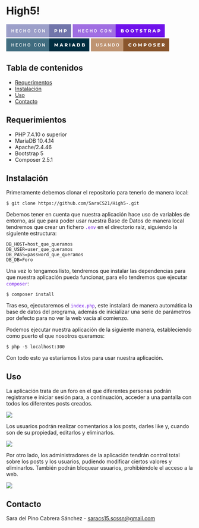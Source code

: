 # High5!

<svg xmlns="http://www.w3.org/2000/svg" width="174.79000000000002" height="35" viewBox="0 0 174.79000000000002 35"><rect class="svg__rect" x="0" y="0" width="117.73" height="35" fill="#9C9FC9"/><rect class="svg__rect" x="115.73" y="0" width="59.06" height="35" fill="#7175AA"/><path class="svg__text" d="M15.70 22L14.22 22L14.22 13.47L15.70 13.47L15.70 17.02L19.51 17.02L19.51 13.47L20.99 13.47L20.99 22L19.51 22L19.51 18.21L15.70 18.21L15.70 22ZM31.31 22L25.73 22L25.73 13.47L31.27 13.47L31.27 14.66L27.21 14.66L27.21 17.02L30.72 17.02L30.72 18.19L27.21 18.19L27.21 20.82L31.31 20.82L31.31 22ZM35.23 18.19L35.23 18.19L35.23 17.39Q35.23 16.19 35.66 15.27Q36.09 14.35 36.89 13.85Q37.69 13.35 38.74 13.35L38.74 13.35Q40.15 13.35 41.01 14.12Q41.87 14.89 42.01 16.29L42.01 16.29L40.54 16.29Q40.43 15.37 40.00 14.96Q39.57 14.55 38.74 14.55L38.74 14.55Q37.77 14.55 37.25 15.26Q36.73 15.96 36.72 17.33L36.72 17.33L36.72 18.09Q36.72 19.47 37.22 20.20Q37.71 20.92 38.67 20.92L38.67 20.92Q39.54 20.92 39.98 20.53Q40.42 20.14 40.54 19.22L40.54 19.22L42.01 19.22Q41.89 20.59 41.01 21.35Q40.13 22.12 38.67 22.12L38.67 22.12Q37.65 22.12 36.87 21.63Q36.10 21.15 35.67 20.26Q35.25 19.37 35.23 18.19ZM47.81 22L46.33 22L46.33 13.47L47.81 13.47L47.81 17.02L51.62 17.02L51.62 13.47L53.10 13.47L53.10 22L51.62 22L51.62 18.21L47.81 18.21L47.81 22ZM57.57 18.00L57.57 18.00L57.57 17.52Q57.57 16.28 58.01 15.32Q58.46 14.37 59.26 13.86Q60.07 13.35 61.11 13.35Q62.15 13.35 62.96 13.85Q63.76 14.35 64.20 15.29Q64.64 16.23 64.65 17.48L64.65 17.48L64.65 17.96Q64.65 19.21 64.22 20.16Q63.78 21.10 62.98 21.61Q62.17 22.12 61.12 22.12L61.12 22.12Q60.08 22.12 59.27 21.61Q58.46 21.10 58.02 20.17Q57.58 19.23 57.57 18.00ZM59.05 17.46L59.05 17.96Q59.05 19.36 59.60 20.13Q60.15 20.90 61.12 20.90L61.12 20.90Q62.11 20.90 62.64 20.15Q63.17 19.40 63.17 17.96L63.17 17.96L63.17 17.51Q63.17 16.09 62.63 15.34Q62.09 14.58 61.11 14.58L61.11 14.58Q60.15 14.58 59.61 15.33Q59.06 16.09 59.05 17.46L59.05 17.46ZM74.82 18.19L74.82 18.19L74.82 17.39Q74.82 16.19 75.25 15.27Q75.68 14.35 76.48 13.85Q77.28 13.35 78.32 13.35L78.32 13.35Q79.74 13.35 80.60 14.12Q81.46 14.89 81.60 16.29L81.60 16.29L80.12 16.29Q80.02 15.37 79.59 14.96Q79.16 14.55 78.32 14.55L78.32 14.55Q77.36 14.55 76.84 15.26Q76.32 15.96 76.31 17.33L76.31 17.33L76.31 18.09Q76.31 19.47 76.80 20.20Q77.30 20.92 78.25 20.92L78.25 20.92Q79.13 20.92 79.57 20.53Q80.01 20.14 80.12 19.22L80.12 19.22L81.60 19.22Q81.47 20.59 80.59 21.35Q79.71 22.12 78.25 22.12L78.25 22.12Q77.23 22.12 76.46 21.63Q75.68 21.15 75.26 20.26Q74.84 19.37 74.82 18.19ZM85.64 18.00L85.64 18.00L85.64 17.52Q85.64 16.28 86.09 15.32Q86.53 14.37 87.33 13.86Q88.14 13.35 89.18 13.35Q90.22 13.35 91.03 13.85Q91.84 14.35 92.28 15.29Q92.72 16.23 92.72 17.48L92.72 17.48L92.72 17.96Q92.72 19.21 92.29 20.16Q91.85 21.10 91.05 21.61Q90.24 22.12 89.19 22.12L89.19 22.12Q88.16 22.12 87.35 21.61Q86.53 21.10 86.09 20.17Q85.65 19.23 85.64 18.00ZM87.13 17.46L87.13 17.96Q87.13 19.36 87.67 20.13Q88.22 20.90 89.19 20.90L89.19 20.90Q90.18 20.90 90.71 20.15Q91.24 19.40 91.24 17.96L91.24 17.96L91.24 17.51Q91.24 16.09 90.70 15.34Q90.17 14.58 89.18 14.58L89.18 14.58Q88.22 14.58 87.68 15.33Q87.14 16.09 87.13 17.46L87.13 17.46ZM98.67 22L97.19 22L97.19 13.47L98.67 13.47L102.48 19.54L102.48 13.47L103.95 13.47L103.95 22L102.47 22L98.67 15.95L98.67 22Z" fill="#FFFFFF"/><path class="svg__text" d="M132.30 22L129.92 22L129.92 13.60L133.76 13.60Q134.90 13.60 135.74 13.98Q136.58 14.35 137.04 15.06Q137.49 15.76 137.49 16.71L137.49 16.71Q137.49 17.66 137.04 18.35Q136.58 19.05 135.74 19.42Q134.90 19.80 133.76 19.80L133.76 19.80L132.30 19.80L132.30 22ZM132.30 15.47L132.30 17.93L133.62 17.93Q134.35 17.93 134.72 17.61Q135.09 17.29 135.09 16.71L135.09 16.71Q135.09 16.12 134.72 15.80Q134.35 15.47 133.62 15.47L133.62 15.47L132.30 15.47ZM144.62 22L142.25 22L142.25 13.60L144.62 13.60L144.62 16.76L147.87 16.76L147.87 13.60L150.24 13.60L150.24 22L147.87 22L147.87 18.72L144.62 18.72L144.62 22ZM157.78 22L155.40 22L155.40 13.60L159.24 13.60Q160.38 13.60 161.22 13.98Q162.06 14.35 162.52 15.06Q162.98 15.76 162.98 16.71L162.98 16.71Q162.98 17.66 162.52 18.35Q162.06 19.05 161.22 19.42Q160.38 19.80 159.24 19.80L159.24 19.80L157.78 19.80L157.78 22ZM157.78 15.47L157.78 17.93L159.10 17.93Q159.83 17.93 160.20 17.61Q160.57 17.29 160.57 16.71L160.57 16.71Q160.57 16.12 160.20 15.80Q159.83 15.47 159.10 15.47L159.10 15.47L157.78 15.47Z" fill="#FFFFFF" x="128.73000000000002"/></svg>
<svg xmlns="http://www.w3.org/2000/svg" width="248.02000000000004" height="35" viewBox="0 0 248.02000000000004 35"><rect class="svg__rect" x="0" y="0" width="117.73" height="35" fill="#A06EE2"/><rect class="svg__rect" x="115.73" y="0" width="132.29000000000002" height="35" fill="#6F11EB"/><path class="svg__text" d="M15.70 22L14.22 22L14.22 13.47L15.70 13.47L15.70 17.02L19.51 17.02L19.51 13.47L20.99 13.47L20.99 22L19.51 22L19.51 18.21L15.70 18.21L15.70 22ZM31.31 22L25.73 22L25.73 13.47L31.27 13.47L31.27 14.66L27.21 14.66L27.21 17.02L30.72 17.02L30.72 18.19L27.21 18.19L27.21 20.82L31.31 20.82L31.31 22ZM35.23 18.19L35.23 18.19L35.23 17.39Q35.23 16.19 35.66 15.27Q36.09 14.35 36.89 13.85Q37.69 13.35 38.74 13.35L38.74 13.35Q40.15 13.35 41.01 14.12Q41.87 14.89 42.01 16.29L42.01 16.29L40.54 16.29Q40.43 15.37 40.00 14.96Q39.57 14.55 38.74 14.55L38.74 14.55Q37.77 14.55 37.25 15.26Q36.73 15.96 36.72 17.33L36.72 17.33L36.72 18.09Q36.72 19.47 37.22 20.20Q37.71 20.92 38.67 20.92L38.67 20.92Q39.54 20.92 39.98 20.53Q40.42 20.14 40.54 19.22L40.54 19.22L42.01 19.22Q41.89 20.59 41.01 21.35Q40.13 22.12 38.67 22.12L38.67 22.12Q37.65 22.12 36.87 21.63Q36.10 21.15 35.67 20.26Q35.25 19.37 35.23 18.19ZM47.81 22L46.33 22L46.33 13.47L47.81 13.47L47.81 17.02L51.62 17.02L51.62 13.47L53.10 13.47L53.10 22L51.62 22L51.62 18.21L47.81 18.21L47.81 22ZM57.57 18.00L57.57 18.00L57.57 17.52Q57.57 16.28 58.01 15.32Q58.46 14.37 59.26 13.86Q60.07 13.35 61.11 13.35Q62.15 13.35 62.96 13.85Q63.76 14.35 64.20 15.29Q64.64 16.23 64.65 17.48L64.65 17.48L64.65 17.96Q64.65 19.21 64.22 20.16Q63.78 21.10 62.98 21.61Q62.17 22.12 61.12 22.12L61.12 22.12Q60.08 22.12 59.27 21.61Q58.46 21.10 58.02 20.17Q57.58 19.23 57.57 18.00ZM59.05 17.46L59.05 17.96Q59.05 19.36 59.60 20.13Q60.15 20.90 61.12 20.90L61.12 20.90Q62.11 20.90 62.64 20.15Q63.17 19.40 63.17 17.96L63.17 17.96L63.17 17.51Q63.17 16.09 62.63 15.34Q62.09 14.58 61.11 14.58L61.11 14.58Q60.15 14.58 59.61 15.33Q59.06 16.09 59.05 17.46L59.05 17.46ZM74.82 18.19L74.82 18.19L74.82 17.39Q74.82 16.19 75.25 15.27Q75.68 14.35 76.48 13.85Q77.28 13.35 78.32 13.35L78.32 13.35Q79.74 13.35 80.60 14.12Q81.46 14.89 81.60 16.29L81.60 16.29L80.12 16.29Q80.02 15.37 79.59 14.96Q79.16 14.55 78.32 14.55L78.32 14.55Q77.36 14.55 76.84 15.26Q76.32 15.96 76.31 17.33L76.31 17.33L76.31 18.09Q76.31 19.47 76.80 20.20Q77.30 20.92 78.25 20.92L78.25 20.92Q79.13 20.92 79.57 20.53Q80.01 20.14 80.12 19.22L80.12 19.22L81.60 19.22Q81.47 20.59 80.59 21.35Q79.71 22.12 78.25 22.12L78.25 22.12Q77.23 22.12 76.46 21.63Q75.68 21.15 75.26 20.26Q74.84 19.37 74.82 18.19ZM85.64 18.00L85.64 18.00L85.64 17.52Q85.64 16.28 86.09 15.32Q86.53 14.37 87.33 13.86Q88.14 13.35 89.18 13.35Q90.22 13.35 91.03 13.85Q91.84 14.35 92.28 15.29Q92.72 16.23 92.72 17.48L92.72 17.48L92.72 17.96Q92.72 19.21 92.29 20.16Q91.85 21.10 91.05 21.61Q90.24 22.12 89.19 22.12L89.19 22.12Q88.16 22.12 87.35 21.61Q86.53 21.10 86.09 20.17Q85.65 19.23 85.64 18.00ZM87.13 17.46L87.13 17.96Q87.13 19.36 87.67 20.13Q88.22 20.90 89.19 20.90L89.19 20.90Q90.18 20.90 90.71 20.15Q91.24 19.40 91.24 17.96L91.24 17.96L91.24 17.51Q91.24 16.09 90.70 15.34Q90.17 14.58 89.18 14.58L89.18 14.58Q88.22 14.58 87.68 15.33Q87.14 16.09 87.13 17.46L87.13 17.46ZM98.67 22L97.19 22L97.19 13.47L98.67 13.47L102.48 19.54L102.48 13.47L103.95 13.47L103.95 22L102.47 22L98.67 15.95L98.67 22Z" fill="#FFFFFF"/><path class="svg__text" d="M134.46 22L129.92 22L129.92 13.60L134.22 13.60Q135.82 13.60 136.66 14.19Q137.51 14.79 137.51 15.79L137.51 15.79Q137.51 16.39 137.21 16.87Q136.91 17.34 136.37 17.62L136.37 17.62Q137.10 17.87 137.50 18.41Q137.91 18.94 137.91 19.70L137.91 19.70Q137.91 20.80 137.02 21.40Q136.13 22 134.46 22L134.46 22ZM132.27 18.58L132.27 20.28L134.27 20.28Q135.51 20.28 135.51 19.43L135.51 19.43Q135.51 18.58 134.27 18.58L134.27 18.58L132.27 18.58ZM132.27 15.31L132.27 16.94L133.90 16.94Q135.10 16.94 135.10 16.12L135.10 16.12Q135.10 15.31 133.90 15.31L133.90 15.31L132.27 15.31ZM142.20 17.80L142.20 17.80Q142.20 16.55 142.80 15.55Q143.41 14.56 144.47 14.00Q145.53 13.43 146.86 13.43L146.86 13.43Q148.19 13.43 149.26 14.00Q150.32 14.56 150.93 15.55Q151.53 16.55 151.53 17.80L151.53 17.80Q151.53 19.05 150.93 20.04Q150.32 21.04 149.26 21.60Q148.20 22.17 146.86 22.17L146.86 22.17Q145.53 22.17 144.47 21.60Q143.41 21.04 142.80 20.04Q142.20 19.05 142.20 17.80ZM144.60 17.80L144.60 17.80Q144.60 18.51 144.90 19.05Q145.20 19.60 145.71 19.90Q146.23 20.20 146.86 20.20L146.86 20.20Q147.50 20.20 148.02 19.90Q148.53 19.60 148.83 19.05Q149.13 18.51 149.13 17.80L149.13 17.80Q149.13 17.09 148.83 16.54Q148.53 16 148.02 15.70Q147.50 15.40 146.86 15.40L146.86 15.40Q146.22 15.40 145.71 15.70Q145.20 16 144.90 16.54Q144.60 17.09 144.60 17.80ZM155.83 17.80L155.83 17.80Q155.83 16.55 156.44 15.55Q157.04 14.56 158.10 14.00Q159.17 13.43 160.50 13.43L160.50 13.43Q161.83 13.43 162.89 14.00Q163.96 14.56 164.56 15.55Q165.17 16.55 165.17 17.80L165.17 17.80Q165.17 19.05 164.56 20.04Q163.96 21.04 162.89 21.60Q161.83 22.17 160.50 22.17L160.50 22.17Q159.17 22.17 158.10 21.60Q157.04 21.04 156.44 20.04Q155.83 19.05 155.83 17.80ZM158.23 17.80L158.23 17.80Q158.23 18.51 158.53 19.05Q158.83 19.60 159.35 19.90Q159.87 20.20 160.50 20.20L160.50 20.20Q161.14 20.20 161.65 19.90Q162.17 19.60 162.47 19.05Q162.77 18.51 162.77 17.80L162.77 17.80Q162.77 17.09 162.47 16.54Q162.17 16 161.65 15.70Q161.14 15.40 160.50 15.40L160.50 15.40Q159.86 15.40 159.35 15.70Q158.83 16 158.53 16.54Q158.23 17.09 158.23 17.80ZM171.69 15.48L169.11 15.48L169.11 13.60L176.63 13.60L176.63 15.48L174.06 15.48L174.06 22L171.69 22L171.69 15.48ZM180.41 21.24L180.41 21.24L181.19 19.49Q181.76 19.86 182.50 20.09Q183.24 20.32 183.96 20.32L183.96 20.32Q185.33 20.32 185.34 19.64L185.34 19.64Q185.34 19.28 184.95 19.11Q184.56 18.93 183.69 18.74L183.69 18.74Q182.74 18.53 182.10 18.30Q181.47 18.06 181.01 17.55Q180.56 17.03 180.56 16.16L180.56 16.16Q180.56 15.39 180.98 14.77Q181.40 14.15 182.23 13.79Q183.07 13.43 184.28 13.43L184.28 13.43Q185.10 13.43 185.91 13.62Q186.71 13.80 187.33 14.17L187.33 14.17L186.60 15.93Q185.39 15.28 184.26 15.28L184.26 15.28Q183.55 15.28 183.23 15.49Q182.91 15.70 182.91 16.04L182.91 16.04Q182.91 16.37 183.29 16.54Q183.68 16.71 184.53 16.89L184.53 16.89Q185.49 17.10 186.12 17.33Q186.75 17.56 187.21 18.07Q187.67 18.58 187.67 19.46L187.67 19.46Q187.67 20.21 187.25 20.83Q186.84 21.44 186.00 21.80Q185.15 22.17 183.95 22.17L183.95 22.17Q182.93 22.17 181.97 21.92Q181.01 21.67 180.41 21.24ZM194.04 15.48L191.46 15.48L191.46 13.60L198.98 13.60L198.98 15.48L196.42 15.48L196.42 22L194.04 22L194.04 15.48ZM205.73 22L203.35 22L203.35 13.60L207.20 13.60Q208.34 13.60 209.18 13.98Q210.02 14.35 210.47 15.06Q210.93 15.76 210.93 16.71L210.93 16.71Q210.93 17.62 210.50 18.30Q210.07 18.98 209.28 19.36L209.28 19.36L211.09 22L208.55 22L207.03 19.77L205.73 19.77L205.73 22ZM205.73 15.47L205.73 17.93L207.05 17.93Q207.78 17.93 208.16 17.61Q208.53 17.29 208.53 16.71L208.53 16.71Q208.53 16.12 208.16 15.79Q207.78 15.47 207.05 15.47L207.05 15.47L205.73 15.47ZM217.13 22L214.71 22L218.42 13.60L220.76 13.60L224.48 22L222.01 22L221.35 20.37L217.80 20.37L217.13 22ZM219.57 15.93L218.49 18.61L220.65 18.61L219.57 15.93ZM231.01 22L228.63 22L228.63 13.60L232.47 13.60Q233.61 13.60 234.45 13.98Q235.29 14.35 235.75 15.06Q236.21 15.76 236.21 16.71L236.21 16.71Q236.21 17.66 235.75 18.35Q235.29 19.05 234.45 19.42Q233.61 19.80 232.47 19.80L232.47 19.80L231.01 19.80L231.01 22ZM231.01 15.47L231.01 17.93L232.33 17.93Q233.06 17.93 233.43 17.61Q233.80 17.29 233.80 16.71L233.80 16.71Q233.80 16.12 233.43 15.80Q233.06 15.47 232.33 15.47L232.33 15.47L231.01 15.47Z" fill="#FFFFFF" x="128.73000000000002"/></svg>
<svg xmlns="http://www.w3.org/2000/svg" width="223.79000000000002" height="35" viewBox="0 0 223.79000000000002 35"><rect class="svg__rect" x="0" y="0" width="117.73" height="35" fill="#416D80"/><rect class="svg__rect" x="115.73" y="0" width="108.06" height="35" fill="#002D40"/><path class="svg__text" d="M15.70 22L14.22 22L14.22 13.47L15.70 13.47L15.70 17.02L19.51 17.02L19.51 13.47L20.99 13.47L20.99 22L19.51 22L19.51 18.21L15.70 18.21L15.70 22ZM31.31 22L25.73 22L25.73 13.47L31.27 13.47L31.27 14.66L27.21 14.66L27.21 17.02L30.72 17.02L30.72 18.19L27.21 18.19L27.21 20.82L31.31 20.82L31.31 22ZM35.23 18.19L35.23 18.19L35.23 17.39Q35.23 16.19 35.66 15.27Q36.09 14.35 36.89 13.85Q37.69 13.35 38.74 13.35L38.74 13.35Q40.15 13.35 41.01 14.12Q41.87 14.89 42.01 16.29L42.01 16.29L40.54 16.29Q40.43 15.37 40.00 14.96Q39.57 14.55 38.74 14.55L38.74 14.55Q37.77 14.55 37.25 15.26Q36.73 15.96 36.72 17.33L36.72 17.33L36.72 18.09Q36.72 19.47 37.22 20.20Q37.71 20.92 38.67 20.92L38.67 20.92Q39.54 20.92 39.98 20.53Q40.42 20.14 40.54 19.22L40.54 19.22L42.01 19.22Q41.89 20.59 41.01 21.35Q40.13 22.12 38.67 22.12L38.67 22.12Q37.65 22.12 36.87 21.63Q36.10 21.15 35.67 20.26Q35.25 19.37 35.23 18.19ZM47.81 22L46.33 22L46.33 13.47L47.81 13.47L47.81 17.02L51.62 17.02L51.62 13.47L53.10 13.47L53.10 22L51.62 22L51.62 18.21L47.81 18.21L47.81 22ZM57.57 18.00L57.57 18.00L57.57 17.52Q57.57 16.28 58.01 15.32Q58.46 14.37 59.26 13.86Q60.07 13.35 61.11 13.35Q62.15 13.35 62.96 13.85Q63.76 14.35 64.20 15.29Q64.64 16.23 64.65 17.48L64.65 17.48L64.65 17.96Q64.65 19.21 64.22 20.16Q63.78 21.10 62.98 21.61Q62.17 22.12 61.12 22.12L61.12 22.12Q60.08 22.12 59.27 21.61Q58.46 21.10 58.02 20.17Q57.58 19.23 57.57 18.00ZM59.05 17.46L59.05 17.96Q59.05 19.36 59.60 20.13Q60.15 20.90 61.12 20.90L61.12 20.90Q62.11 20.90 62.64 20.15Q63.17 19.40 63.17 17.96L63.17 17.96L63.17 17.51Q63.17 16.09 62.63 15.34Q62.09 14.58 61.11 14.58L61.11 14.58Q60.15 14.58 59.61 15.33Q59.06 16.09 59.05 17.46L59.05 17.46ZM74.82 18.19L74.82 18.19L74.82 17.39Q74.82 16.19 75.25 15.27Q75.68 14.35 76.48 13.85Q77.28 13.35 78.32 13.35L78.32 13.35Q79.74 13.35 80.60 14.12Q81.46 14.89 81.60 16.29L81.60 16.29L80.12 16.29Q80.02 15.37 79.59 14.96Q79.16 14.55 78.32 14.55L78.32 14.55Q77.36 14.55 76.84 15.26Q76.32 15.96 76.31 17.33L76.31 17.33L76.31 18.09Q76.31 19.47 76.80 20.20Q77.30 20.92 78.25 20.92L78.25 20.92Q79.13 20.92 79.57 20.53Q80.01 20.14 80.12 19.22L80.12 19.22L81.60 19.22Q81.47 20.59 80.59 21.35Q79.71 22.12 78.25 22.12L78.25 22.12Q77.23 22.12 76.46 21.63Q75.68 21.15 75.26 20.26Q74.84 19.37 74.82 18.19ZM85.64 18.00L85.64 18.00L85.64 17.52Q85.64 16.28 86.09 15.32Q86.53 14.37 87.33 13.86Q88.14 13.35 89.18 13.35Q90.22 13.35 91.03 13.85Q91.84 14.35 92.28 15.29Q92.72 16.23 92.72 17.48L92.72 17.48L92.72 17.96Q92.72 19.21 92.29 20.16Q91.85 21.10 91.05 21.61Q90.24 22.12 89.19 22.12L89.19 22.12Q88.16 22.12 87.35 21.61Q86.53 21.10 86.09 20.17Q85.65 19.23 85.64 18.00ZM87.13 17.46L87.13 17.96Q87.13 19.36 87.67 20.13Q88.22 20.90 89.19 20.90L89.19 20.90Q90.18 20.90 90.71 20.15Q91.24 19.40 91.24 17.96L91.24 17.96L91.24 17.51Q91.24 16.09 90.70 15.34Q90.17 14.58 89.18 14.58L89.18 14.58Q88.22 14.58 87.68 15.33Q87.14 16.09 87.13 17.46L87.13 17.46ZM98.67 22L97.19 22L97.19 13.47L98.67 13.47L102.48 19.54L102.48 13.47L103.95 13.47L103.95 22L102.47 22L98.67 15.95L98.67 22Z" fill="#FFFFFF"/><path class="svg__text" d="M132.12 22L129.92 22L129.92 13.60L131.87 13.60L134.83 18.45L137.71 13.60L139.66 13.60L139.69 22L137.51 22L137.48 17.55L135.32 21.17L134.27 21.17L132.12 17.67L132.12 22ZM146.27 22L143.84 22L147.55 13.60L149.89 13.60L153.61 22L151.14 22L150.48 20.37L146.93 20.37L146.27 22ZM148.70 15.93L147.62 18.61L149.78 18.61L148.70 15.93ZM160.14 22L157.76 22L157.76 13.60L161.61 13.60Q162.75 13.60 163.59 13.98Q164.42 14.35 164.88 15.06Q165.34 15.76 165.34 16.71L165.34 16.71Q165.34 17.62 164.91 18.30Q164.48 18.98 163.69 19.36L163.69 19.36L165.50 22L162.96 22L161.44 19.77L160.14 19.77L160.14 22ZM160.14 15.47L160.14 17.93L161.46 17.93Q162.19 17.93 162.56 17.61Q162.94 17.29 162.94 16.71L162.94 16.71Q162.94 16.12 162.56 15.79Q162.19 15.47 161.46 15.47L161.46 15.47L160.14 15.47ZM172.50 22L170.12 22L170.12 13.60L172.50 13.60L172.50 22ZM179.10 22L176.67 22L180.38 13.60L182.72 13.60L186.44 22L183.97 22L183.31 20.37L179.76 20.37L179.10 22ZM181.53 15.93L180.45 18.61L182.61 18.61L181.53 15.93ZM194.56 22L190.59 22L190.59 13.60L194.56 13.60Q195.95 13.60 197.01 14.12Q198.08 14.63 198.67 15.58Q199.26 16.53 199.26 17.80L199.26 17.80Q199.26 19.07 198.67 20.02Q198.08 20.97 197.01 21.48Q195.95 22 194.56 22L194.56 22ZM192.97 15.50L192.97 20.10L194.47 20.10Q195.55 20.10 196.20 19.49Q196.86 18.88 196.86 17.80L196.86 17.80Q196.86 16.72 196.20 16.11Q195.55 15.50 194.47 15.50L194.47 15.50L192.97 15.50ZM208.53 22L203.99 22L203.99 13.60L208.29 13.60Q209.89 13.60 210.73 14.19Q211.57 14.79 211.57 15.79L211.57 15.79Q211.57 16.39 211.28 16.87Q210.98 17.34 210.44 17.62L210.44 17.62Q211.16 17.87 211.57 18.41Q211.98 18.94 211.98 19.70L211.98 19.70Q211.98 20.80 211.09 21.40Q210.20 22 208.53 22L208.53 22ZM206.34 18.58L206.34 20.28L208.33 20.28Q209.58 20.28 209.58 19.43L209.58 19.43Q209.58 18.58 208.33 18.58L208.33 18.58L206.34 18.58ZM206.34 15.31L206.34 16.94L207.97 16.94Q209.17 16.94 209.17 16.12L209.17 16.12Q209.17 15.31 207.97 15.31L207.97 15.31L206.34 15.31Z" fill="#FFFFFF" x="128.73000000000002"/></svg>
<svg xmlns="http://www.w3.org/2000/svg" width="211.13" height="35" viewBox="0 0 211.13 35"><rect class="svg__rect" x="0" y="0" width="89.3" height="35" fill="#BF9472"/><rect class="svg__rect" x="87.3" y="0" width="123.82999999999998" height="35" fill="#89552C"/><path class="svg__text" d="M14.08 19.16L14.08 19.16L14.08 13.47L15.56 13.47L15.56 19.18Q15.56 20.03 15.99 20.48Q16.43 20.93 17.27 20.93L17.27 20.93Q18.98 20.93 18.98 19.13L18.98 19.13L18.98 13.47L20.46 13.47L20.46 19.17Q20.46 20.53 19.59 21.32Q18.72 22.12 17.27 22.12L17.27 22.12Q15.81 22.12 14.94 21.33Q14.08 20.55 14.08 19.16ZM24.59 19.42L24.59 19.42L26.08 19.42Q26.08 20.15 26.56 20.55Q27.04 20.95 27.93 20.95L27.93 20.95Q28.71 20.95 29.10 20.63Q29.49 20.32 29.49 19.80L29.49 19.80Q29.49 19.24 29.09 18.94Q28.70 18.63 27.66 18.32Q26.63 18.01 26.02 17.63L26.02 17.63Q24.86 16.90 24.86 15.72L24.86 15.72Q24.86 14.69 25.70 14.02Q26.54 13.35 27.88 13.35L27.88 13.35Q28.77 13.35 29.47 13.68Q30.17 14.01 30.56 14.61Q30.96 15.22 30.96 15.96L30.96 15.96L29.49 15.96Q29.49 15.29 29.07 14.91Q28.65 14.54 27.87 14.54L27.87 14.54Q27.14 14.54 26.74 14.85Q26.34 15.16 26.34 15.71L26.34 15.71Q26.34 16.18 26.77 16.50Q27.21 16.81 28.20 17.10Q29.20 17.40 29.80 17.78Q30.41 18.16 30.69 18.65Q30.97 19.13 30.97 19.79L30.97 19.79Q30.97 20.86 30.15 21.49Q29.33 22.12 27.93 22.12L27.93 22.12Q27.01 22.12 26.23 21.77Q25.46 21.43 25.02 20.83Q24.59 20.22 24.59 19.42ZM36.04 22L34.50 22L37.72 13.47L39.05 13.47L42.28 22L40.73 22L40.03 20.01L36.73 20.01L36.04 22ZM38.38 15.28L37.14 18.82L39.62 18.82L38.38 15.28ZM47.72 22L46.23 22L46.23 13.47L47.72 13.47L51.53 19.54L51.53 13.47L53.00 13.47L53.00 22L51.52 22L47.72 15.95L47.72 22ZM60.20 22L57.74 22L57.74 13.47L60.26 13.47Q61.39 13.47 62.27 13.97Q63.14 14.48 63.62 15.40Q64.10 16.33 64.10 17.52L64.10 17.52L64.10 17.95Q64.10 19.16 63.62 20.08Q63.14 21.00 62.24 21.50Q61.35 22 60.20 22L60.20 22ZM59.22 14.66L59.22 20.82L60.19 20.82Q61.36 20.82 61.98 20.09Q62.60 19.36 62.62 17.99L62.62 17.99L62.62 17.52Q62.62 16.13 62.01 15.40Q61.41 14.66 60.26 14.66L60.26 14.66L59.22 14.66ZM68.30 18.00L68.30 18.00L68.30 17.52Q68.30 16.28 68.74 15.32Q69.18 14.37 69.99 13.86Q70.80 13.35 71.84 13.35Q72.88 13.35 73.69 13.85Q74.49 14.35 74.93 15.29Q75.37 16.23 75.38 17.48L75.38 17.48L75.38 17.96Q75.38 19.21 74.94 20.16Q74.51 21.10 73.70 21.61Q72.90 22.12 71.85 22.12L71.85 22.12Q70.81 22.12 70.00 21.61Q69.19 21.10 68.75 20.17Q68.31 19.23 68.30 18.00ZM69.78 17.46L69.78 17.96Q69.78 19.36 70.33 20.13Q70.88 20.90 71.85 20.90L71.85 20.90Q72.83 20.90 73.36 20.15Q73.89 19.40 73.89 17.96L73.89 17.96L73.89 17.51Q73.89 16.09 73.36 15.34Q72.82 14.58 71.84 14.58L71.84 14.58Q70.88 14.58 70.34 15.33Q69.79 16.09 69.78 17.46L69.78 17.46Z" fill="#FFFFFF"/><path class="svg__text" d="M101.06 17.80L101.06 17.80Q101.06 16.54 101.66 15.54Q102.26 14.55 103.31 13.99Q104.36 13.43 105.68 13.43L105.68 13.43Q106.83 13.43 107.75 13.84Q108.68 14.25 109.29 15.02L109.29 15.02L107.78 16.39Q106.97 15.40 105.80 15.40L105.80 15.40Q105.11 15.40 104.58 15.70Q104.05 16 103.75 16.54Q103.46 17.09 103.46 17.80L103.46 17.80Q103.46 18.51 103.75 19.05Q104.05 19.60 104.58 19.90Q105.11 20.20 105.80 20.20L105.80 20.20Q106.97 20.20 107.78 19.22L107.78 19.22L109.29 20.58Q108.68 21.35 107.76 21.76Q106.83 22.17 105.68 22.17L105.68 22.17Q104.36 22.17 103.31 21.61Q102.26 21.05 101.66 20.05Q101.06 19.06 101.06 17.80ZM113.40 17.80L113.40 17.80Q113.40 16.55 114.00 15.55Q114.61 14.56 115.67 14.00Q116.73 13.43 118.06 13.43L118.06 13.43Q119.39 13.43 120.46 14.00Q121.52 14.56 122.13 15.55Q122.73 16.55 122.73 17.80L122.73 17.80Q122.73 19.05 122.13 20.04Q121.52 21.04 120.46 21.60Q119.40 22.17 118.06 22.17L118.06 22.17Q116.73 22.17 115.67 21.60Q114.61 21.04 114.00 20.04Q113.40 19.05 113.40 17.80ZM115.80 17.80L115.80 17.80Q115.80 18.51 116.10 19.05Q116.40 19.60 116.92 19.90Q117.43 20.20 118.06 20.20L118.06 20.20Q118.70 20.20 119.22 19.90Q119.73 19.60 120.03 19.05Q120.33 18.51 120.33 17.80L120.33 17.80Q120.33 17.09 120.03 16.54Q119.73 16 119.22 15.70Q118.70 15.40 118.06 15.40L118.06 15.40Q117.43 15.40 116.91 15.70Q116.40 16 116.10 16.54Q115.80 17.09 115.80 17.80ZM129.66 22L127.46 22L127.46 13.60L129.42 13.60L132.37 18.45L135.26 13.60L137.21 13.60L137.23 22L135.05 22L135.03 17.55L132.86 21.17L131.81 21.17L129.66 17.67L129.66 22ZM144.77 22L142.39 22L142.39 13.60L146.24 13.60Q147.37 13.60 148.21 13.98Q149.05 14.35 149.51 15.06Q149.97 15.76 149.97 16.71L149.97 16.71Q149.97 17.66 149.51 18.35Q149.05 19.05 148.21 19.42Q147.37 19.80 146.24 19.80L146.24 19.80L144.77 19.80L144.77 22ZM144.77 15.47L144.77 17.93L146.09 17.93Q146.82 17.93 147.19 17.61Q147.57 17.29 147.57 16.71L147.57 16.71Q147.57 16.12 147.19 15.80Q146.82 15.47 146.09 15.47L146.09 15.47L144.77 15.47ZM154.29 17.80L154.29 17.80Q154.29 16.55 154.90 15.55Q155.50 14.56 156.56 14.00Q157.63 13.43 158.96 13.43L158.96 13.43Q160.29 13.43 161.35 14.00Q162.41 14.56 163.02 15.55Q163.63 16.55 163.63 17.80L163.63 17.80Q163.63 19.05 163.02 20.04Q162.41 21.04 161.35 21.60Q160.29 22.17 158.96 22.17L158.96 22.17Q157.63 22.17 156.56 21.60Q155.50 21.04 154.90 20.04Q154.29 19.05 154.29 17.80ZM156.69 17.80L156.69 17.80Q156.69 18.51 156.99 19.05Q157.29 19.60 157.81 19.90Q158.32 20.20 158.96 20.20L158.96 20.20Q159.60 20.20 160.11 19.90Q160.63 19.60 160.93 19.05Q161.22 18.51 161.22 17.80L161.22 17.80Q161.22 17.09 160.93 16.54Q160.63 16 160.11 15.70Q159.60 15.40 158.96 15.40L158.96 15.40Q158.32 15.40 157.81 15.70Q157.29 16 156.99 16.54Q156.69 17.09 156.69 17.80ZM167.77 21.24L167.77 21.24L168.55 19.49Q169.11 19.86 169.86 20.09Q170.60 20.32 171.32 20.32L171.32 20.32Q172.69 20.32 172.69 19.64L172.69 19.64Q172.69 19.28 172.30 19.11Q171.91 18.93 171.04 18.74L171.04 18.74Q170.10 18.53 169.46 18.30Q168.82 18.06 168.37 17.55Q167.92 17.03 167.92 16.16L167.92 16.16Q167.92 15.39 168.33 14.77Q168.75 14.15 169.59 13.79Q170.42 13.43 171.63 13.43L171.63 13.43Q172.46 13.43 173.26 13.62Q174.07 13.80 174.68 14.17L174.68 14.17L173.95 15.93Q172.75 15.28 171.62 15.28L171.62 15.28Q170.91 15.28 170.59 15.49Q170.27 15.70 170.27 16.04L170.27 16.04Q170.27 16.37 170.65 16.54Q171.03 16.71 171.88 16.89L171.88 16.89Q172.84 17.10 173.47 17.33Q174.10 17.56 174.57 18.07Q175.03 18.58 175.03 19.46L175.03 19.46Q175.03 20.21 174.61 20.83Q174.19 21.44 173.35 21.80Q172.51 22.17 171.31 22.17L171.31 22.17Q170.29 22.17 169.33 21.92Q168.37 21.67 167.77 21.24ZM186.35 22L179.61 22L179.61 13.60L186.20 13.60L186.20 15.44L181.96 15.44L181.96 16.85L185.69 16.85L185.69 18.63L181.96 18.63L181.96 20.17L186.35 20.17L186.35 22ZM193.53 22L191.15 22L191.15 13.60L195.00 13.60Q196.14 13.60 196.98 13.98Q197.82 14.35 198.27 15.06Q198.73 15.76 198.73 16.71L198.73 16.71Q198.73 17.62 198.30 18.30Q197.87 18.98 197.08 19.36L197.08 19.36L198.89 22L196.35 22L194.83 19.77L193.53 19.77L193.53 22ZM193.53 15.47L193.53 17.93L194.85 17.93Q195.58 17.93 195.96 17.61Q196.33 17.29 196.33 16.71L196.33 16.71Q196.33 16.12 195.96 15.79Q195.58 15.47 194.85 15.47L194.85 15.47L193.53 15.47Z" fill="#FFFFFF" x="100.3"/></svg>

## Tabla de contenidos

- [Requerimentos](#requerimientos)
- [Instalación](#instalacion)
- [Uso](#uso)
- [Contacto](#contacto)

## Requerimientos
<p id="requerimientos"></p>

- PHP 7.4.10 o superior
- MariaDB 10.4.14
- Apache/2.4.46 
- Bootstrap 5
- Composer 2.5.1

## Instalación
<p id="instalacion"></p>

Primeramente debemos clonar el repositorio para tenerlo de manera local:

```bash=
$ git clone https://github.com/SaraCS21/High5-.git
```
Debemos tener en cuenta que nuestra aplicación hace uso de variables de entorno, así que para poder usar nuestra Base de Datos de manera local tendremos que crear un fichero <span style="color:#6f11eb">`.env`</span> en el directorio raíz, siguiendo la siguiente estructura:

```js=
DB_HOST=host_que_queramos
DB_USER=user_que_queramos
DB_PASS=password_que_queramos
DB_DB=Foro 
```

Una vez lo tengamos listo, tendremos que instalar las dependencias para que nuestra aplicación pueda funcionar, para ello tendremos que ejecutar <span style="color:#6f11eb">`composer`</span>:

```bash=
$ composer install
```

Tras eso, ejecutaremos el <span style="color:#6f11eb">`index.php`</span>, este instalará de manera automática la base de datos del programa, además de inicializar una serie de parámetros por defecto para no ver la web vacía al comienzo.

Podemos ejecutar nuestra aplicación de la siguiente manera, estableciendo como puerto el que nosotros queramos:

```bash=
$ php -S localhost:300
```

Con todo esto ya estaríamos listos para usar nuestra aplicación.

## Uso
<p id="uso"></p>

La aplicación trata de un foro en el que diferentes personas podrán registrarse e iniciar sesión para, a continuación, acceder a una pantalla con todos los diferentes posts creados.

![](https://i.imgur.com/Hmt46XR.png)

Los usuarios podrán realizar comentarios a los posts, darles like y, cuando son de su propiedad, editarlos y eliminarlos.

![](https://i.imgur.com/yOR99Nn.png)

Por otro lado, los administradores de la aplicación tendrán control total sobre los posts y los usuarios, pudiendo modificar ciertos valores y eliminarlos. También podrán bloquear usuarios, prohibiéndole el acceso a la web.

![](https://i.imgur.com/OClp3u3.png)

## Contacto
<p id="contacto"></p>

Sara del Pino Cabrera Sánchez - saracs15.scssn@gmail.com